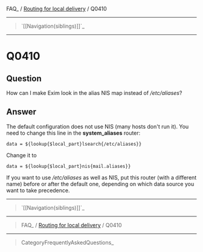 FAQ\_ / [Routing for local delivery](FAQ/Routing_for_local_delivery) /
Q0410

* * * * *

> \`[[Navigation(siblings)]]\`\_

* * * * *

Q0410
=====

Question
--------

How can I make Exim look in the alias NIS map instead of */etc/aliases*?

Answer
------

The default configuration does not use NIS (many hosts don't run it).
You need to change this line in the **system\_aliases** router:

    data = ${lookup{$local_part}lsearch{/etc/aliases}}

Change it to

    data = ${lookup{$local_part}nis{mail.aliases}}

If you want to use */etc/aliases* as well as NIS, put this router (with
a different name) before or after the default one, depending on which
data source you want to take precedence.

* * * * *

> \`[[Navigation(siblings)]]\`\_

* * * * *

> FAQ\_ / [Routing for local delivery](FAQ/Routing_for_local_delivery) /
> Q0410

* * * * *

> CategoryFrequentlyAskedQuestions\_

